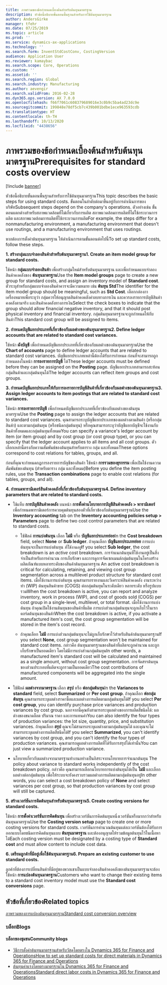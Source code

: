 ```yaml
---
title: ภาพรวมของข้อกำหนดเบื้องต้นสำหรับต้นทุนมาตรฐาน
description: หัวข้อนี้อธิบายขั้นตอนพื้นฐานสำหรับการใช้ต้นทุนมาตรฐาน
author: AndersGirke
manager: tfehr
ms.date: 07/25/2019
ms.topic: article
ms.prod: ''
ms.service: dynamics-ax-applications
ms.technology: ''
ms.search.form: InventStdCostConv, CostingVersion
audience: Application User
ms.reviewer: kamaybac
ms.search.scope: Core, Operations
ms.custom: ''
ms.assetid: ''
ms.search.region: Global
ms.search.industry: Manufacturing
ms.author: aevengir
ms.search.validFrom: 2016-02-28
ms.dyn365.ops.version: AX 7.0.0
ms.openlocfilehash: f66f7061c608379689016e3c0b9c5ba4ad23dc9e
ms.sourcegitcommit: 199848e78df5cb7c439b001bdbe1ece963593cdb
ms.translationtype: HT
ms.contentlocale: th-TH
ms.lasthandoff: 10/13/2020
ms.locfileid: "4438656"
---
```

# <a name="prerequisites-for-standard-costs-overview"></a><span data-ttu-id="54274-103">ภาพรวมของข้อกำหนดเบื้องต้นสำหรับต้นทุนมาตรฐาน</span><span class="sxs-lookup"><span data-stu-id="54274-103">Prerequisites for standard costs overview</span></span>

[!include [banner](../includes/banner.md)]

<span data-ttu-id="54274-104">หัวข้อนี้อธิบายขั้นตอนพื้นฐานสำหรับการใช้ต้นทุนมาตรฐาน</span><span class="sxs-lookup"><span data-stu-id="54274-104">This topic describes the basic steps for using standard costs.</span></span> <span data-ttu-id="54274-105">ขั้นตอนในลำดับต่อมาขึ้นอยู่กับการดำเนินการของบริษัท</span><span class="sxs-lookup"><span data-stu-id="54274-105">Subsequent steps depend on the company's operations.</span></span> <span data-ttu-id="54274-106">ตัวอย่างเช่น ขั้นตอนแตกต่างสำหรับสภาพแวดล้อมที่ไม่เกี่ยวกับการผลิต สภาพแวดล้อมการผลิตที่ไม่ใช้กระบวนการผลิต และสภาพแวดล้อมการผลิตที่ใช้กระบวนการผลิต</span><span class="sxs-lookup"><span data-stu-id="54274-106">For example, the steps differ for a nonmanufacturing environment, a manufacturing environment that doesn't use routings, and a manufacturing environment that uses routings.</span></span> 

<span data-ttu-id="54274-107">หากต้องการตั้งค่าต้นทุนมาตรฐาน ให้ดำเนินการตามขั้นตอนต่อไปนี้</span><span class="sxs-lookup"><span data-stu-id="54274-107">To set up standard costs, follow these steps.</span></span>

<span data-ttu-id="54274-108">**1. สร้างกลุ่มแบบจำลองสินค้าสำหรับต้นทุนมาตรฐาน**</span><span class="sxs-lookup"><span data-stu-id="54274-108">**1. Create an item model group for standard costs.**</span></span>

<span data-ttu-id="54274-109">ใช้หน้า **กลุ่มแบบจำลองสินค้า** เพื่อสร้างกลุ่มใหม่สำหรับต้นทุนมาตรฐาน และเพื่อกำหนดแบบจำลองสินค้าคงคลังของ **ต้นทุนมาตรฐาน**</span><span class="sxs-lookup"><span data-stu-id="54274-109">Use the **Item model groups** page to create a new group for standard costs, and assign an inventory model of **Standard cost**.</span></span> <span data-ttu-id="54274-110">ตัวระบุสำหรับกลุ่มแบบจำลองสินค้าควรจะมีความหมาย เช่น **ต้นทุน Std**</span><span class="sxs-lookup"><span data-stu-id="54274-110">The identifier for the item model group should be meaningful, such as **Std Cost**.</span></span> <span data-ttu-id="54274-111">เลือกกล่องกาเครื่องหมายเพื่อระบุว่า กลุ่มควรให้อนุญาตสินค้าคงคลังค่าลบทางการเงิน และควรลงรายการบัญชีสินค้าคงคลังตามจริง และสินค้าคงคลังทางการเงิน</span><span class="sxs-lookup"><span data-stu-id="54274-111">Select the check boxes to indicate that the group should allow financial negative inventory, and that it should post physical inventory and financial inventory.</span></span> <span data-ttu-id="54274-112">กลุ่มต้นทุนมาตรฐานจะถูกกำหนดให้กับสินค้า</span><span class="sxs-lookup"><span data-stu-id="54274-112">This standard cost group will be assigned to items.</span></span>

<span data-ttu-id="54274-113">**2. กำหนดบัญชีแยกประเภทที่เกี่ยวข้องกับผลต่างของต้นทุนมาตรฐาน**</span><span class="sxs-lookup"><span data-stu-id="54274-113">**2. Define ledger accounts that are related to standard cost variances.**</span></span> 

<span data-ttu-id="54274-114">ใช้หน้า **ผังบัญชี** เพื่อกำหนดบัญชีแยกประเภทที่เกี่ยวข้องกับผลต่างของต้นทุนมาตรฐาน</span><span class="sxs-lookup"><span data-stu-id="54274-114">Use the **Chart of accounts** page to define ledger accounts that are related to standard cost variances.</span></span> <span data-ttu-id="54274-115">บัญชีแยกประเภทเหล่านี้ต้องได้รับการกำหนด ก่อนที่จะสามารถถูกกำหนดลงในหน้า **การลงรายการบัญชี** ได้</span><span class="sxs-lookup"><span data-stu-id="54274-115">These ledger accounts must be defined before they can be assigned on the **Posting** page.</span></span> <span data-ttu-id="54274-116">บัญชีแยกประเภทสามารถสะท้อนกลุ่มสินค้าและกลุ่มต้นทุนได้</span><span class="sxs-lookup"><span data-stu-id="54274-116">The ledger accounts can reflect item groups and cost groups.</span></span>

<span data-ttu-id="54274-117">**3. กำหนดบัญชีแยกประเภทให้กับการลงรายการบัญชีสินค้าที่เกี่ยวข้องกับผลต่างของต้นทุนมาตรฐาน**</span><span class="sxs-lookup"><span data-stu-id="54274-117">**3. Assign ledger accounts to item postings that are related to standard cost variances.**</span></span> 

<span data-ttu-id="54274-118">ใช้หน้า **การลงรายการบัญชี** เพื่อกำหนดบัญชีแยกประเภทที่เกี่ยวข้องกับผลต่างของต้นทุนมาตรฐาน</span><span class="sxs-lookup"><span data-stu-id="54274-118">Use the **Posting** page to assign the ledger accounts that are related to standard cost variances.</span></span> <span data-ttu-id="54274-119">คุณสามารถระบุบัญชีแยกประเภทของผลต่างตามสินค้า (หรือกลุ่มสินค้า) และตามกลุ่มต้นทุน (หรือชนิดกลุ่มต้นทุน) หรือคุณสามารถระบุว่าบัญชีแยกบัญชีจะใช้งานกับสินค้าทั้งหมดและกลุ่มต้นทุนทั้งหมด</span><span class="sxs-lookup"><span data-stu-id="54274-119">You can specify a variance's ledger account by item (or item group) and by cost group (or cost group type), or you can specify that the ledger account applies to all items and all cost groups.</span></span> <span data-ttu-id="54274-120">ตัวเลือกเหล่านี้ตรงกับความสัมพันธ์ของต้นทุนสำหรับตาราง กลุ่ม และทั้งหมด</span><span class="sxs-lookup"><span data-stu-id="54274-120">These options correspond to cost relations for tables, groups, and all.</span></span> 

<span data-ttu-id="54274-121">ก่อนที่คุณจะกำหนดกฎการลงรายการบัญชีของสินค้า ใช้หน้า **การรวมของธุรกรรม** เพื่อเปิดใช้งานความสัมพันธ์ของต้นทุน (สำหรับตาราง กลุ่ม และทั้งหมด)</span><span class="sxs-lookup"><span data-stu-id="54274-121">Before you define the item posting rules, use the **Transaction combinations** page to enable cost relations (for tables, groups, and all).</span></span>

<span data-ttu-id="54274-122">**4. กำหนดพารามิเตอร์สินค้าคงคลังที่เกี่ยวข้องกับต้นทุนมาตรฐาน**</span><span class="sxs-lookup"><span data-stu-id="54274-122">**4. Define inventory parameters that are related to standard costs.**</span></span> 

-  <span data-ttu-id="54274-123">ใช้แท็บ **การบัญชีสินค้าคงคลัง** บนหน้า **การตั้งค่านโยบายการบัญชีสินค้าคงคลัง > พารามิเตอร์** เพื่อกำหนดพารามิเตอร์การควบคุมต้นทุนสองตัวที่เกี่ยวข้องกับต้นทุนมาตรฐาน</span><span class="sxs-lookup"><span data-stu-id="54274-123">Use the **Inventory accounting** tab on the **Inventory accounting policies setup > Parameters** page to define two cost control parameters that are related to standard costs.</span></span>

    -  <span data-ttu-id="54274-124">ใช้ฟิลด์ **การแบ่งต้นทุน** เลือก **ไม่มี** หรือ **บัญชีแยกประเภทย่อย**</span><span class="sxs-lookup"><span data-stu-id="54274-124">In the **Cost breakdown** field, select **None** or **Sub ledger**.</span></span> <span data-ttu-id="54274-125">ถ้าคุณเลือก **บัญชีแยกประเภทย่อย** การแบ่งต้นทุนจะเป็นการแบ่งต้นทุน *ที่ใช้งานอยู่*</span><span class="sxs-lookup"><span data-stu-id="54274-125">If you select **Sub ledger**, the cost breakdown is an *active* cost breakdown.</span></span> <span data-ttu-id="54274-126">การจำแนกต้นทุนที่ใช้งานอยู่เป็นสิ่งจำเป็นสำหรับการคำนวณ การเก็บรักษา และการดูการจัดเซกเมนต์กลุ่มต้นทุนในโครงสร้างผลิตภัณฑ์แบบหลายระดับของสินค้าต้นทุนมาตรฐาน </span><span class="sxs-lookup"><span data-stu-id="54274-126">An active cost breakdown is critical for calculating, retaining, and viewing cost group segmentation across a multilevel product structure for standard cost items.</span></span> <span data-ttu-id="54274-127">เมื่อใช้งานการแบ่งต้นทุน คุณสามารถรายงานและวิเคราะห์สินค้าคงคลัง งานระหว่างทำ (WIP) ต้นทุนสินค้าขาย (COGS) ต่อกลุ่มต้นทุนในระดับเดียว หลายระดับ หรือรูปแบบรวม</span><span class="sxs-lookup"><span data-stu-id="54274-127">When the cost breakdown is active, you can report and analyze inventory, work in process (WIP), and cost of goods sold (COGS) per cost group in a single-level, multilevel, or total format.</span></span> <span data-ttu-id="54274-128">เมื่อใช้งานการแบ่งต้นทุน ถ้าคุณเปิดใช้งานต้นทุนของสินค้าที่ผลิต การแบ่งส่วนกลุ่มต้นทุนจะถูกเก็บไว้ในเรกคอร์ดต้นทุนของสินค้า</span><span class="sxs-lookup"><span data-stu-id="54274-128">When the cost breakdown is active, if you activate a manufactured item's cost, the cost group segmentation will be stored in the item's cost record.</span></span> 

    -  <span data-ttu-id="54274-129">ถ้าคุณเลือก **ไม่มี** การแบ่งส่วนกลุ่มต้นทุนจะไม่ถูกเก็บรักษาไว้สำหรับสินค้าต้นทุนมาตรฐาน</span><span class="sxs-lookup"><span data-stu-id="54274-129">If you select **None**, cost group segmentation won't be maintained for standard cost items.</span></span> <span data-ttu-id="54274-130">กล่าวคือ ต้นทุนมาตรฐานของสินค้าที่ผลิตจะถูกคำนวณ และถูกเก็บรักษาเป็นยอดเดียว โดยไม่มีการแบ่งส่วนกลุ่มต้นทุน</span><span class="sxs-lookup"><span data-stu-id="54274-130">In other words, a manufactured item's standard cost will be calculated and maintained as a single amount, without cost group segmentation.</span></span> <span data-ttu-id="54274-131">การจัดสรรต้นทุนของส่วนประกอบที่ผลิตจะถูกรวมเป็นยอดเดียว</span><span class="sxs-lookup"><span data-stu-id="54274-131">The cost contributions of manufactured components will be aggregated into the single amount.</span></span>

-  <span data-ttu-id="54274-132">ใช้ฟิลด์ **ผลต่างจากมาตรฐาน** เลือก **สรุป** หรือ **ต่อกลุ่มต้นทุน**</span><span class="sxs-lookup"><span data-stu-id="54274-132">In the **Variances to standard** field, select **Summarized** or **Per cost group**.</span></span> <span data-ttu-id="54274-133">ถ้าคุณเลือก **ต่อกลุ่มต้นทุน** คุณสามารถระบุผลต่างราคาซื้อและผลต่างการผลิตตามกลุ่มต้นทุนได้</span><span class="sxs-lookup"><span data-stu-id="54274-133">If you select **Per cost group**, you can identify purchase price variances and production variances by cost group.</span></span> <span data-ttu-id="54274-134">นอกจากนี้คุณยังสามารถระบุผลต่างของการผลิตสี่ชนิดได้: ผลต่างของขนาดล็อต ปริมาณ ราคา และการแทนค่า</span><span class="sxs-lookup"><span data-stu-id="54274-134">You can also identify the four types of production variances: the lot size, quantity, price, and substitution variances.</span></span> <span data-ttu-id="54274-135">ถ้าคุณเลือก **สรุป** คุณจะไม่สามารถระบุผลต่างตามกลุ่มต้นทุนได้ และคุณจะไม่สามารถระบุผลต่างการผลิตสี่ชนิดได้</span><span class="sxs-lookup"><span data-stu-id="54274-135">If you select **Summarized**, you can't identify variances by cost group, and you can't identify the four types of production variances.</span></span> <span data-ttu-id="54274-136">คุณสามารถดูผลต่างการผลิตที่ได้รับการสรุปได้เท่านั้น</span><span class="sxs-lookup"><span data-stu-id="54274-136">You can just view a summarized production variance.</span></span>

-  <span data-ttu-id="54274-137">นโยบายเกี่ยวกับผลต่างจากมาตรฐานทำงานอย่างเป็นอิสระจากนโยบายการจำแนกต้นทุน </span><span class="sxs-lookup"><span data-stu-id="54274-137">The policy about variance to standard works independently of the cost breakdown policy.</span></span> <span data-ttu-id="54274-138">กล่าวคือ คุณสามารถเลือกนโยบายการแบ่งต้นทุนได้เป็น **ไม่มี** และเลือกผลต่างต่อกลุ่มต้นทุน เพื่อให้ระบบจะยังคงรวบรวมผลต่างการผลิตตามกลุ่มต้นทุนอยู่</span><span class="sxs-lookup"><span data-stu-id="54274-138">In other words, you can select a cost breakdown policy of **None** and select variances per cost group, so that production variances by cost group will still be captured.</span></span>

<span data-ttu-id="54274-139">**5. สร้างเวอร์ชันการคิดต้นทุนสำหรับต้นทุนมาตรฐาน**</span><span class="sxs-lookup"><span data-stu-id="54274-139">**5. Create costing versions for standard costs.**</span></span> 

<span data-ttu-id="54274-140">ใช้หน้า **การตั้งค่าเวอร์ชันการคิดต้นทุน** เพื่อสร้างเวอร์ชันการคิดต้นทุนหนึ่งเวอร์ชันหรือมากกว่าสำหรับต้นทุนมาตรฐาน</span><span class="sxs-lookup"><span data-stu-id="54274-140">Use the **Costing version setup** page to create one or more costing versions for standard costs.</span></span> <span data-ttu-id="54274-141">เวอร์ชันการคำนวณต้นทุนแต่ละเวอร์ชันต้องได้รับการออกแบบโดยชนิดการคิดต้นทุนแบบ **ต้นทุนมาตรฐาน** และต้องอนุญาตให้รวมข้อมูลต้นทุนไว้ในเนื้อหาได้</span><span class="sxs-lookup"><span data-stu-id="54274-141">Each costing version must be designated by a costing type of **Standard cost** and must allow content to include cost data.</span></span>

<span data-ttu-id="54274-142">**6. เตรียมลูกค้าที่มีอยู่เพื่อใช้ต้นทุนมาตรฐาน**</span><span class="sxs-lookup"><span data-stu-id="54274-142">**6. Prepare an existing customer to use standard costs.**</span></span> 

<span data-ttu-id="54274-143">ลูกค้าที่ต้องการเปลี่ยนสินค้าที่มีอยู่ของพวกเขาเป็นแบบจำลองสินค้าคงคลังของต้นทุนมาตรฐานจะต้องใช้หน้า **การแปลงต้นทุนมาตรฐาน**</span><span class="sxs-lookup"><span data-stu-id="54274-143">Customers who want to change their existing items to a standard cost inventory model must use the **Standard cost conversions** page.</span></span>


<a name="related-topics"></a><span data-ttu-id="54274-144">หัวข้อที่เกี่ยวข้อง</span><span class="sxs-lookup"><span data-stu-id="54274-144">Related topics</span></span>
--------

[<span data-ttu-id="54274-145">ภาพรวมของการแปลงต้นทุนมาตรฐาน</span><span class="sxs-lookup"><span data-stu-id="54274-145">Standard cost conversion overview</span></span>](standard-cost-conversion-overview.md)

### <a name="blogs"></a><span data-ttu-id="54274-146">บล็อก</span><span class="sxs-lookup"><span data-stu-id="54274-146">Blogs</span></span>

#### <a name="community-blogs"></a><span data-ttu-id="54274-147">บล็อกของชุมชน</span><span class="sxs-lookup"><span data-stu-id="54274-147">Community blogs</span></span>

- [<span data-ttu-id="54274-148">วิธีการตั้งค่าต้นทุนมาตรฐานสำหรับวัสดุโดยตรงใน Dynamics 365 for Finance and Operations</span><span class="sxs-lookup"><span data-stu-id="54274-148">How to set up standard costs for direct materials in Dynamics 365 for Finance and Operations</span></span>](https://financefunction.tech/2018/06/07/how-to-set-up-standard-costs-for-direct-materials-in-dynamics-365-for-finance-and-operations)
- [<span data-ttu-id="54274-149">ต้นทุนค่าแรงโดยตรงมาตรฐานใน Dynamics 365 for Finance and Operations</span><span class="sxs-lookup"><span data-stu-id="54274-149">Standard direct labor costs in Dynamics 365 for Finance and Operations</span></span>](https://financefunction.tech/2018/07/16/standard-direct-labor-cost-in-dynamics-365-for-finance-and-operations)

